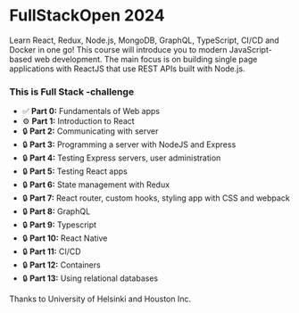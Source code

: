 # FullStackOpen 2024

Learn React, Redux, Node.js, MongoDB, GraphQL, TypeScript, CI/CD and Docker in one go! This course will introduce you to modern JavaScript-based web development. The main focus is on building single page applications with ReactJS that use REST APIs built with Node.js.

### This is Full Stack -challenge

- :white_check_mark:	**Part 0:** Fundamentals of Web apps 
- :gear:	**Part 1:** Introduction to React 
- :lock: **Part 2:** Communicating with server 
- :lock: **Part 3:** Programming a server with NodeJS and Express 
- :lock: **Part 4:** Testing Express servers, user administration 
- :lock: **Part 5:** Testing React apps 
- :lock: **Part 6:** State management with Redux 
- :lock: **Part 7:** React router, custom hooks, styling app with CSS and webpack
- :lock: **Part 8:** GraphQL 
- :lock: **Part 9:** Typescript 
- :lock: **Part 10:** React Native 
- :lock: **Part 11:** CI/CD 
- :lock: **Part 12:** Containers 
- :lock: **Part 13:** Using relational databases 

Thanks to University of Helsinki and Houston Inc.

